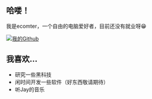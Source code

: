 ## 哈喽！
我是ecomter，一个自由的电脑爱好者，目前还没有就业呀😁

[![我的Github](https://github-readme-stats.vercel.app/api?username=easycomputer1)]()

## 我喜欢...
- 研究一些黑科技
- 闲时间开发一些软件（好东西敬请期待）
- 听Jay的音乐
